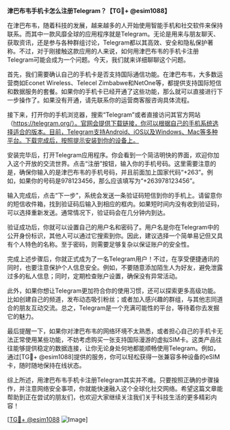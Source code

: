 **津巴布韦手机卡怎么注册Telegram？【TG💪+ @esim1088】**

在津巴布韦，随着科技的发展，越来越多的人开始使用智能手机和社交软件来保持联系。而其中一款风靡全球的应用程序就是Telegram。无论是用来与朋友聊天、获取资讯，还是参与各种群组讨论，Telegram都以其高效、安全和隐私保护著称。不过，对于刚接触这款应用的人来说，如何用津巴布韦的手机卡注册Telegram可能会成为一个问题。今天，我们就来详细聊聊这个问题。

首先，我们需要确认自己的手机卡是否支持国际通信功能。在津巴布韦，大多数运营商如Econet Wireless、Telecel Zimbabwe和NetOne等，都提供支持国际短信和数据服务的套餐。如果你的手机卡已经开通了这些功能，那么就可以直接进行下一步操作了。如果没有开通，请先联系你的运营商客服咨询具体流程。

接下来，打开你的手机浏览器，搜索“Telegram”或者直接访问其官方网站（https://telegram.org/）。官网会提供下载链接，你可以根据自己的手机系统选择适合的版本。目前，Telegram支持Android、iOS以及Windows、Mac等多种平台。下载完成后，按照提示安装到你的设备上。

安装完毕后，打开Telegram应用程序。你会看到一个简洁明快的界面，欢迎你加入这个开放的交流世界。点击“注册”按钮，输入你的手机号码。这里需要注意的是，确保你输入的是津巴布韦的手机号码，并且前面加上国家代码“+263”。例如，如果你的号码是978123456，那么应该填写为“+263978123456”。

输入完成后，点击“下一步”，系统会发送一条验证码短信到你的手机上。请留意你的短信收件箱，找到验证码后输入到相应的框内。如果短时间内没有收到验证码，可以选择重新发送。通常情况下，验证码会在几分钟内到达。

验证成功后，你就可以设置自己的用户名和密码了。用户名是你在Telegram中的公开身份标识，其他人可以通过它搜索到你。因此，建议选择一个简单易记但又具有个人特色的名称。至于密码，则需要足够复杂以保证账户的安全性。

完成上述步骤后，你就正式成为了一名Telegram用户！不过，在享受便捷通讯的同时，也要注意保护个人信息安全。例如，不要随意添加陌生人为好友，避免泄露过多的私人信息；同时，定期检查账户设置，确保没有异常活动。

此外，如果你想让Telegram更加符合你的使用习惯，还可以探索更多高级功能。比如创建自己的频道，发布动态吸引粉丝；或者加入感兴趣的群组，与其他志同道合的朋友互动交流。总之，Telegram是一个充满可能性的平台，等待着你去发掘它的魅力。

最后提醒一下，如果你对津巴布韦的网络环境不太熟悉，或者担心自己的手机卡无法正常使用某些功能，不妨考虑购买一张支持国际漫游的虚拟SIM卡。这类产品往往能够提供稳定的数据连接，让你无论身处何地都能顺畅使用Telegram。例如，通过[TG💪+ @esim1088]提供的服务，你可以轻松获得一张兼容多种设备的eSIM卡，随时随地保持在线状态。

综上所述，用津巴布韦手机卡注册Telegram其实并不难。只要按照正确的步骤操作，并注意网络安全事项，你就能快速融入这个全球化社交网络。希望这篇文章能帮助到正在尝试的朋友们，也欢迎大家继续关注我们关于科技生活的更多精彩内容！

[[TG💪+ @esim1088](https://t.me/s/esim1088) ![Image](https://i.postimg.cc/4NQfJmqS/Snipaste-2025-05-13-00-14-12.png)]